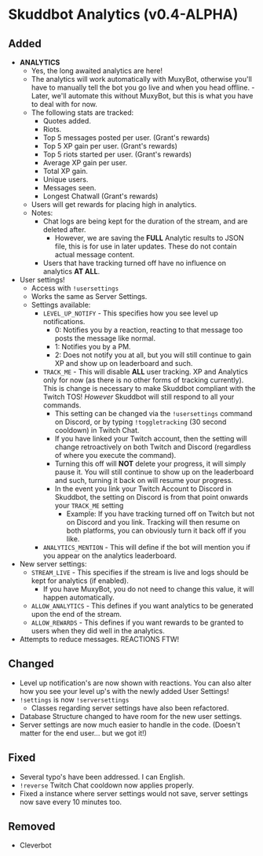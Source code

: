 # Skuddbot Analytics (v0.4-ALPHA)

## Added
* **ANALYTICS**
  * Yes, the long awaited analytics are here!
  * The analytics will work automatically with MuxyBot, otherwise you'll have to manually tell the bot you go live and when you head offline. - Later, we'll automate this without MuxyBot, but this is what you have to deal with for now.
  * The following stats are tracked:
    * Quotes added.
    * Riots.
    * Top 5 messages posted per user. (Grant's rewards)
    * Top 5 XP gain per user. (Grant's rewards)
    * Top 5 riots started per user. (Grant's rewards)
    * Average XP gain per user.
    * Total XP gain.
    * Unique users.
    * Messages seen.
    * Longest Chatwall (Grant's rewards)
  * Users will get rewards for placing high in analytics.
  * Notes:
    * Chat logs are being kept for the duration of the stream, and are deleted after.
      * However, we are saving the **FULL** Analytic results to JSON file, this is for use in later updates. These do not contain actual message content.
    * Users that have tracking turned off have no influence on analytics **AT ALL**.
* User settings!
  * Access with `!usersettings`
  * Works the same as Server Settings.
  * Settings available:
    * `LEVEL_UP_NOTIFY` - This specifies how you see level up notifications.
      * 0: Notifies you by a reaction, reacting to that message too posts the message like normal.
      * 1: Notifies you by a PM.
      * 2: Does not notify you at all, but you will still continue to gain XP and show up on leaderboard and such.
    * `TRACK_ME` - This will disable **ALL** user tracking. XP and Analytics only for now (as there is no other forms of tracking currently). This is change is necessary to make Skuddbot compliant with the Twitch TOS! *However* Skuddbot will still respond to all your commands.
      * This setting can be changed via the `!usersettings` command on Discord, or by typing `!toggletracking` (30 second cooldown) in Twitch Chat.
      * If you have linked your Twitch account, then the setting will change retroactively on both Twitch and Discord (regardless of where you execute the command).
      * Turning this off will **NOT** delete your progress, it will simply pause it. You will still continue to show up on the leaderboard and such, turning it back on will resume your progress.
      * In the event you link your Twitch Account to Discord in Skuddbot, the setting on Discord is from that point onwards your `TRACK_ME` setting
        * Example: If you have tracking turned off on Twitch but not on Discord and you link. Tracking will then resume on both platforms, you can obviously turn it back off if you like.
    * `ANALYTICS_MENTION` - This will define if the bot will mention you if you appear on the analytics leaderboard.
* New server settings:
  * `STREAM_LIVE` - This specifies if the stream is live and logs should be kept for analytics (if enabled).
    * If you have MuxyBot, you do not need to change this value, it will happen automatically.
  * `ALLOW_ANALYTICS` - This defines if you want analytics to be generated upon the end of the stream.
  * `ALLOW_REWARDS` - This defines if you want rewards to be granted to users when they did well in the analytics.
* Attempts to reduce messages. REACTIONS FTW!

## Changed
* Level up notification's are now shown with reactions. You can also alter how you see your level up's with the newly added User Settings!
* `!settings` is now `!serversettings`
  * Classes regarding server settings have also been refactored.
* Database Structure changed to have room for the new user settings.
* Server settings are now much easier to handle in the code. (Doesn't matter for the end user... but we got it!)

## Fixed
* Several typo's have been addressed. I can English.
* `!reverse` Twitch Chat cooldown now applies properly.
* Fixed a instance where server settings would not save, server settings now save every 10 minutes too.

## Removed
* Cleverbot